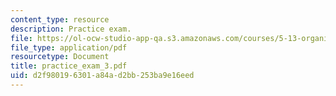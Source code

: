 ```yaml
---
content_type: resource
description: Practice exam.
file: https://ol-ocw-studio-app-qa.s3.amazonaws.com/courses/5-13-organic-chemistry-ii-fall-2006/d2f980196301a84ad2bb253ba9e16eed_practice_exam_3.pdf
file_type: application/pdf
resourcetype: Document
title: practice_exam_3.pdf
uid: d2f98019-6301-a84a-d2bb-253ba9e16eed
---
```

